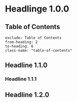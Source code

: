 # Headlinge 1.0.0

## Table of Contents

```toc
exclude: Table of Contents
from-heading: 2
to-heading: 6
class-name: "table-of-contents"
```

## Headline 1.1.0

### Headline 1.1.1

## Headline 1.2.0
